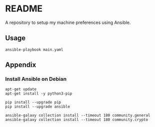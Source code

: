 # README
A repository to setup my machine preferences using Ansible.

## Usage
```
ansible-playbook main.yaml
```

## Appendix
### Install Ansible on Debian
```
apt-get update
apt-get install -y python3-pip

pip install --upgrade pip
pip install --upgrade ansible

ansible-galaxy collection install --timeout 180 community.general
ansible-galaxy collection install --timeout 180 community.crypto
```
